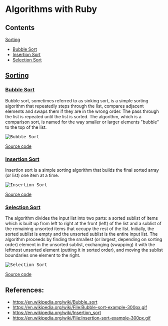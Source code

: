 # Algorithms with Ruby

## Contents
[Sorting](#sorting)
* [Bubble Sort](#bubble_sort)
* [Insertion Sort](#insertion_sort)
* [Selection Sort](#selection_sort)

## [Sorting](#sorting)

### [Bubble Sort](#bubble_sort)
Bubble sort, sometimes referred to as sinking sort, is a simple sorting algorithm that repeatedly steps through the list, compares adjacent elements and swaps them if they are in the wrong order. The pass through the list is repeated until the list is sorted. The algorithm, which is a comparison sort, is named for the way smaller or larger elements "bubble" to the top of the list.

<kbd>
  <img
    src="https://upload.wikimedia.org/wikipedia/commons/c/c8/Bubble-sort-example-300px.gif"
    alt="Bubble Sort"
  />
</kbd>

[Source code](https://github.com/taufek/ruby-exercises/blob/master/lib/sorting/bubble_sort.rb)


### [Insertion Sort](#insertion_sort)
Insertion sort is a simple sorting algorithm that builds the final sorted array (or list) one item at a time.

<kbd>
  <img
    src="https://upload.wikimedia.org/wikipedia/commons/0/0f/Insertion-sort-example-300px.gif"
    alt="Insertion Sort"
  />
</kbd>

[Source code](https://github.com/taufek/ruby-exercises/blob/master/lib/sorting/insertion_sort.rb)


### [Selection Sort](#selecton_sort)
The algorithm divides the input list into two parts: a sorted sublist of items which is built up from left to right at the front (left) of the list and a sublist of the remaining unsorted items that occupy the rest of the list. Initially, the sorted sublist is empty and the unsorted sublist is the entire input list. The algorithm proceeds by finding the smallest (or largest, depending on sorting order) element in the unsorted sublist, exchanging (swapping) it with the leftmost unsorted element (putting it in sorted order), and moving the sublist boundaries one element to the right.

<kbd>
  <img
    src="https://upload.wikimedia.org/wikipedia/commons/9/94/Selection-Sort-Animation.gif"
    alt="Selection Sort"
  />
</kbd>

[Source code](https://github.com/taufek/ruby-exercises/blob/master/lib/sorting/selection_sort.rb)

## References:
* https://en.wikipedia.org/wiki/Bubble_sort
* https://en.wikipedia.org/wiki/File:Bubble-sort-example-300px.gif
* https://en.wikipedia.org/wiki/Insertion_sort
* https://en.wikipedia.org/wiki/File:Insertion-sort-example-300px.gif


